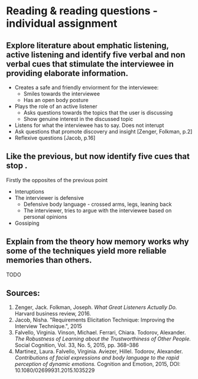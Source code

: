 # Reading & reading questions - individual assignment

## Explore literature about emphatic listening, active listening and identify five verbal and non verbal cues that stimulate the interviewee in providing elaborate information. 

- Creates a safe and friendly enviorment for the interviewee:
    * Smiles towards the interviewee
    * Has an open body posture
- Plays the role of an active listener
    * Asks questions towards the topics that the user is discussing
    * Show genuine interest in the discussed topic
- Listens for what the interviewee has to say. Does not interupt
- Ask questions that promote discovery and insight [Zenger, Folkman, p.2]
- Reflexive questions [Jacob, p.16]


## Like the previous, but now identify five cues that stop .

Firstly the opposites of the previous point

- Interuptions
- The interviewer is defensive
    * Defensive body language - crossed arms, legs, leaning back
    * The interviewer, tries to argue with the interviewee based on personal opinions
- Gossiping

## Explain from the theory how memory works why some of the techniques yield more reliable memories than others.

TODO

## Sources:
1. Zenger, Jack. Folkman, Joseph. *What Great Listeners Actually Do.* Harvard business review, 2016.
2. Jacob, Nisha. "Requirements Elicitation Technique: Improving the Interview Technique.", 2015
3. Falvello, Virginia. Vinson, Michael. Ferrari, Chiara. Todorov, Alexander. *The Robustness of Learning about the
Trustworthiness of Other People.* Social Cognition, Vol. 33, No. 5, 2015, pp. 368–386
4. Martinez, Laura. Falvello, Virginia. Aviezer, Hillel. Todorov, Alexander. *Contributions of facial expressions and body language to the rapid perception of
dynamic emotions.* Cognition and Emotion, 2015, DOI: 10.1080/02699931.2015.1035229